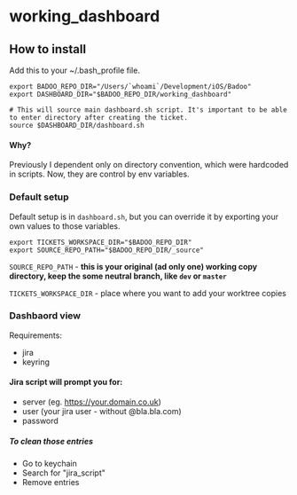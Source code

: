 # working_dashboard

## How to install

Add this to your ~/.bash_profile file.

```
export BADOO_REPO_DIR="/Users/`whoami`/Development/iOS/Badoo"
export DASHBOARD_DIR="$BADOO_REPO_DIR/working_dashboard"

# This will source main dashboard.sh script. It's important to be able to enter directory after creating the ticket.
source $DASHBOARD_DIR/dashboard.sh
```

#### Why?

Previously I dependent only on directory convention, which were hardcoded in scripts. Now, they are control by env variables.

### Default setup

Default setup is in `dashboard.sh`, but you can override it by exporting your own values to those variables.

```
export TICKETS_WORKSPACE_DIR="$BADOO_REPO_DIR"
export SOURCE_REPO_PATH="$BADOO_REPO_DIR/_source"
```

`SOURCE_REPO_PATH` - **this is your original (ad only one) working copy directory, keep the some neutral branch, like `dev` or `master`**

`TICKETS_WORKSPACE_DIR` - place where you want to add your worktree copies

### Dashbaord view

Requirements:

* jira
* keyring

#### Jira script will prompt you for:

* server (eg. https://your.domain.co.uk)
* user (your jira user - without @bla.bla.com)
* password

##### To clean those entries

* Go to keychain
* Search for "jira_script"
* Remove entries

